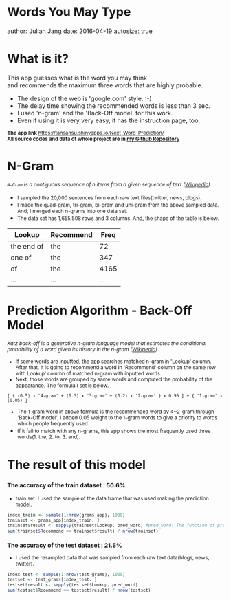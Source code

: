 Words You May Type
========================================================
author: Julian Jang
date: 2016-04-19
autosize: true

What is it?
========================================================
This app guesses what is the word you may think  
and recommends the maximum three words that are highly probable.

- The design of the web is 'google.com' style. :-)
- The delay time showing the recommended words is less than 3 sec.
- I used 'n-gram' and the 'Back-Off model' for this work.
- Even if using it is very very easy, it has the instruction page, too.

__<small>The app link__ <https://tansansu.shinyapps.io/Next_Word_Prediction/>  
__All source codes and data of whole project are in [my Github Repository](https://github.com/tansansu/10.-Capstone-Project)</small>__


N-Gram
========================================================
*<small>`N-Gram` is a contiguous sequence of n items from a given sequence of text.([Wikipedia](https://en.wikipedia.org/wiki/N-gram))</small>*

- <small>I sampled the 20,000 sentences from each raw text files(twitter, news, blogs).</small>
- <small>I made the quad-gram, tri-gram, bi-gram and uni-gram from the above sampled data. And, I merged each n-grams into one data set.</small>
- <small>The data set has 1,655,508 rows and 3 columns. And, the shape of the table is below.</small>

| Lookup | Recommend | Freq |
|---|---|---|
|the end of|the|72|
|one of|the|347|
|of|the|4165|
|...|...|...|


Prediction Algorithm - Back-Off Model
========================================================
*<small>Katz back-off is a generative n-gram language model that estimates the conditional probability of a word given its history in the n-gram.([Wikipedia](https://en.wikipedia.org/wiki/Katz%27s_back-off_model))*

* If some words are inputted, the app searches matched n-gram in 'Lookup' column. After that, it is going to recommend a word in 'Recommend' column on the same row with Lookup' column of matched n-gram with inputted words.
* Next, those words are grouped by same words and computed the probability of the appearance. The formula I set is below.

```
[ { (0.5) x '4-gram' + (0.3) x '3-gram' + (0.2) x '2-gram' } x 0.95 ] + { '1-gram' x (0.05) }
```

* The 1-gram word in above formula is the recommended word by 4~2-gram through 'Back-Off model'. I added 0.05 weight to the 1-gram words to give a priority to words which people frequently used.
* If it fail to match with any n-grams, this app shows the most frequently used three words(1. the, 2. to, 3. and).</small>

The result of this model
========================================================

### <small>The accuracy of the train dataset : 50.6%
* train set: I used the sample of the data frame that was used making the prediction model.  

```r
index_train <- sample(1:nrow(grams_app), 1000)
trainset <- grams_app[index_train, ]
trainset$result <- sapply(trainset$Lookup, pred_word) #pred_word: The function of predicting words
sum(trainset$Recommend == trainset$result) / nrow(trainset)
```

### The accuracy of the test dataset : 21.5%
* I used the resampled data that was sampled from each raw text data(blogs, news, twitter).

```r
index_test <- sample(1:nrow(test_grams), 1000)
testset <- test_grams[index_test, ]
testset$result <- sapply(testset$Lookup, pred_word)
sum(testset$Recommend == testset$result) / nrow(testset)
```
</small>
